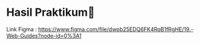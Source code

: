 # Hasil Praktikum:rocket:

Link Figma : https://www.figma.com/file/dwpb25EDQ6FK4RqB1fRgHE/19.-Web-Guides?node-id=0%3A1